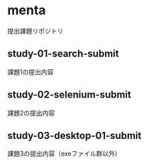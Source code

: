 # menta
提出課題リポジトリ

## study-01-search-submit
課題1の提出内容

## study-02-selenium-submit
課題2の提出内容

## study-03-desktop-01-submit
課題3の提出内容（exeファイル群以外）
